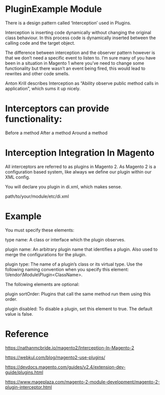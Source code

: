 # PluginExample Module

There is a design pattern called ‘Interception’ used in Plugins.

Interception is inserting code dynamically without changing the original class behaviour. In this process code is dynamically inserted between the calling code and the target object.

The difference between interception and the observer pattern however is that we don’t need a specific event to listen to. I’m sure many of you have been in a situation in Magento 1 where you’ve need to change some functionality but there wasn’t an event being fired, this would lead to rewrites and other code smells.

Anton Krill describes Interception as “Ability observe public method calls in application”, which sums it up nicely.

# Interceptors can provide functionality:

Before a method
After a method
Around a method

# Interception Integration In Magento

All interceptors are referred to as plugins in Magento 2. As Magento 2 is a configuration based system, like always we define our plugin within our XML config.

You will declare you plugin in di.xml, which makes sense.

path/to/your/module/etc/di.xml

# Example

<config>
    <type name="Magento\Catalog\Model\Product">
        <plugin name="aj_pluginexample_product" type="AJ\PluginExample\Model\Product" sortOrder="100" disabled="false" />
    </type>
</config>

You must specify these elements:

type name: A class or interface which the plugin observes.

plugin name: An arbitrary plugin name that identifies a plugin. Also used to merge the configurations for the plugin.

plugin type: The name of a plugin’s class or its virtual type. Use the following naming convention when you specify this element: \Vendor\Module\Plugin\<ClassName>.

The following elements are optional:

plugin sortOrder: Plugins that call the same method run them using this order.

plugin disabled: To disable a plugin, set this element to true. The default value is false.

# Reference

https://nathanmcbride.io/magento2/Interception-In-Magento-2

https://webkul.com/blog/magento2-use-plugins/

https://devdocs.magento.com/guides/v2.4/extension-dev-guide/plugins.html

https://www.mageplaza.com/magento-2-module-development/magento-2-plugin-interceptor.html

